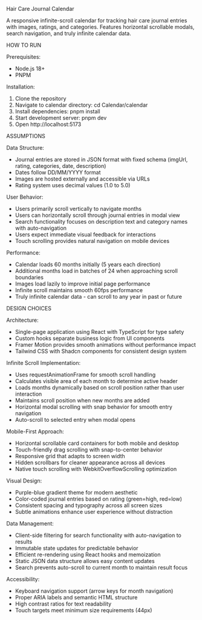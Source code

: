 Hair Care Journal Calendar

A responsive infinite-scroll calendar for tracking hair care journal entries with images, ratings, and categories. Features horizontal scrollable modals, search navigation, and truly infinite calendar data.

HOW TO RUN

Prerequisites:
- Node.js 18+
- PNPM

Installation:
1. Clone the repository
2. Navigate to calendar directory: cd Calendar/calendar
3. Install dependencies: pnpm install
4. Start development server: pnpm dev
5. Open http://localhost:5173

ASSUMPTIONS

Data Structure:
- Journal entries are stored in JSON format with fixed schema (imgUrl, rating, categories, date, description)
- Dates follow DD/MM/YYYY format
- Images are hosted externally and accessible via URLs
- Rating system uses decimal values (1.0 to 5.0)

User Behavior:
- Users primarily scroll vertically to navigate months
- Users can horizontally scroll through journal entries in modal view
- Search functionality focuses on description text and category names with auto-navigation
- Users expect immediate visual feedback for interactions
- Touch scrolling provides natural navigation on mobile devices

Performance:
- Calendar loads 60 months initially (5 years each direction)
- Additional months load in batches of 24 when approaching scroll boundaries
- Images load lazily to improve initial page performance
- Infinite scroll maintains smooth 60fps performance
- Truly infinite calendar data - can scroll to any year in past or future

DESIGN CHOICES

Architecture:
- Single-page application using React with TypeScript for type safety
- Custom hooks separate business logic from UI components
- Framer Motion provides smooth animations without performance impact
- Tailwind CSS with Shadcn components for consistent design system

Infinite Scroll Implementation:
- Uses requestAnimationFrame for smooth scroll handling
- Calculates visible area of each month to determine active header
- Loads months dynamically based on scroll position rather than user interaction
- Maintains scroll position when new months are added
- Horizontal modal scrolling with snap behavior for smooth entry navigation
- Auto-scroll to selected entry when modal opens

Mobile-First Approach:
- Horizontal scrollable card containers for both mobile and desktop
- Touch-friendly drag scrolling with snap-to-center behavior
- Responsive grid that adapts to screen width
- Hidden scrollbars for cleaner appearance across all devices
- Native touch scrolling with WebkitOverflowScrolling optimization

Visual Design:
- Purple-blue gradient theme for modern aesthetic
- Color-coded journal entries based on rating (green=high, red=low)
- Consistent spacing and typography across all screen sizes
- Subtle animations enhance user experience without distraction

Data Management:
- Client-side filtering for search functionality with auto-navigation to results
- Immutable state updates for predictable behavior
- Efficient re-rendering using React hooks and memoization
- Static JSON data structure allows easy content updates
- Search prevents auto-scroll to current month to maintain result focus

Accessibility:
- Keyboard navigation support (arrow keys for month navigation)
- Proper ARIA labels and semantic HTML structure
- High contrast ratios for text readability
- Touch targets meet minimum size requirements (44px)